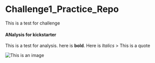 # Challenge1_Practice_Repo
This is a test for challenge
#### ANalysis for kickstarter

This is a test for analysis. here is **bold**. Here is *Italics*  > This is a quote 

![This is an image](graphs-3-01.wepg)